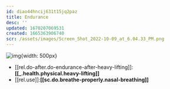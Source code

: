 ```yaml
---
id: diao44hncij631t15jq2paz
title: Endurance
desc: ''
updated: 1670207069531
created: 1665363906740
scr: /assets/images/Screen_Shot_2022-10-09_at_6.04.33_PM.png
---
```


![img](/assets/images/Screen_Shot_2022-10-09_at_6.04.33_PM.png){width: 500px}

- [[rel.do-after.do-endurance-after-heavy-lifting]]:**[[_.health.physical.heavy-lifting]]**
- [[rel.use]]:**[[sc.do.breathe-properly.nasal-breathing]]**


